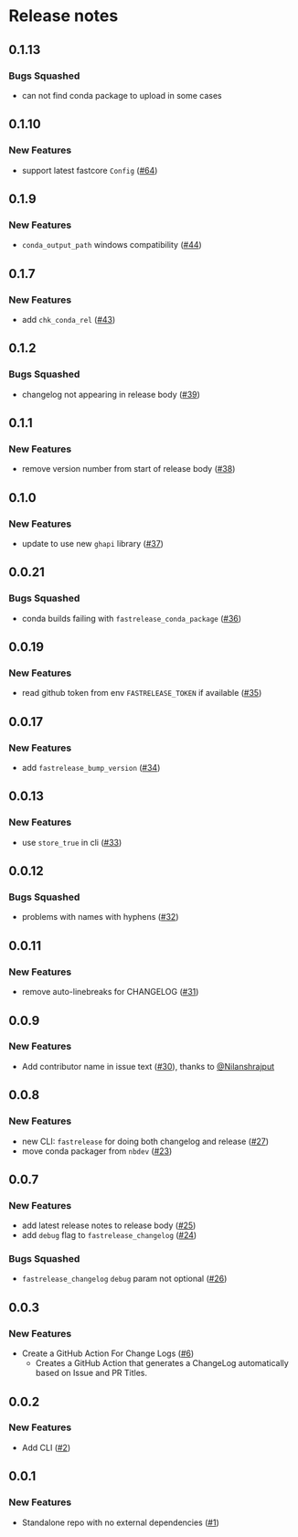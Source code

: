 # Release notes

<!-- do not remove -->

## 0.1.13

### Bugs Squashed

- can not find conda package to upload in some cases


## 0.1.10

### New Features

- support latest fastcore `Config` ([#64](https://github.com/fastai/fastrelease/issues/64))


## 0.1.9

### New Features

- `conda_output_path` windows compatibility ([#44](https://github.com/fastai/fastrelease/issues/44))


## 0.1.7

### New Features

- add `chk_conda_rel` ([#43](https://github.com/fastai/fastrelease/issues/43))


## 0.1.2

### Bugs Squashed

- changelog not appearing in release body ([#39](https://github.com/fastai/fastrelease/issues/39))


## 0.1.1

### New Features

- remove version number from start of release body ([#38](https://github.com/fastai/fastrelease/issues/38))


## 0.1.0

### New Features

- update to use new `ghapi` library ([#37](https://github.com/fastai/fastrelease/issues/37))


## 0.0.21

### Bugs Squashed

- conda builds failing with `fastrelease_conda_package` ([#36](https://github.com/fastai/fastrelease/issues/36))


## 0.0.19

### New Features

- read github token from env `FASTRELEASE_TOKEN` if available ([#35](https://github.com/fastai/fastrelease/issues/35))


## 0.0.17

### New Features

- add `fastrelease_bump_version` ([#34](https://github.com/fastai/fastrelease/issues/34))


## 0.0.13

### New Features

- use `store_true` in cli ([#33](https://github.com/fastai/fastrelease/issues/33))


## 0.0.12

### Bugs Squashed

- problems with names with hyphens ([#32](https://github.com/fastai/fastrelease/issues/32))


## 0.0.11

### New Features

- remove auto-linebreaks for CHANGELOG ([#31](https://github.com/fastai/fastrelease/issues/31))


## 0.0.9

### New Features

- Add contributor name in issue text ([#30](https://github.com/fastai/fastrelease/pull/30)), thanks to [@Nilanshrajput](https://github.com/Nilanshrajput)

## 0.0.8

### New Features

- new CLI: `fastrelease` for doing both changelog and release ([#27](https://github.com/fastai/fastrelease/issues/27))
- move conda packager from `nbdev` ([#23](https://github.com/fastai/fastrelease/issues/23))

## 0.0.7

### New Features

- add latest release notes to release body ([#25](https://github.com/fastai/fastrelease/issues/25))
- add `debug` flag to `fastrelease_changelog` ([#24](https://github.com/fastai/fastrelease/issues/24))

### Bugs Squashed

- `fastrelease_changelog` `debug` param not optional ([#26](https://github.com/fastai/fastrelease/issues/26))

## 0.0.3

### New Features

- Create a GitHub Action For Change Logs ([#6](https://github.com/fastai/fastrelease/issues/6))
  - Creates a GitHub Action that generates a ChangeLog automatically based on Issue and PR Titles.

## 0.0.2

### New Features

- Add CLI ([#2](https://github.com/fastai/fastrelease/issues/2))

## 0.0.1

### New Features

- Standalone repo with no external dependencies ([#1](https://github.com/fastai/fastrelease/issues/1))

